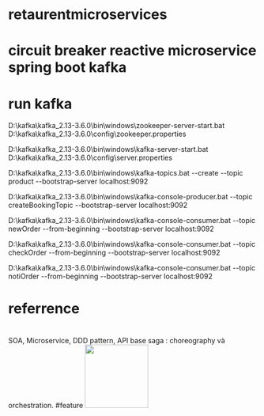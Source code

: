 # retaurentmicroservices
# circuit breaker reactive microservice spring boot kafka
# run kafka
D:\kafka\kafka_2.13-3.6.0\bin\windows\zookeeper-server-start.bat D:\kafka\kafka_2.13-3.6.0\config\zookeeper.properties

D:\kafka\kafka_2.13-3.6.0\bin\windows\kafka-server-start.bat D:\kafka\kafka_2.13-3.6.0\config\server.properties

D:\kafka\kafka_2.13-3.6.0\bin\windows\kafka-topics.bat --create --topic product --bootstrap-server localhost:9092

D:\kafka\kafka_2.13-3.6.0\bin\windows\kafka-console-producer.bat --topic createBookingTopic --bootstrap-server localhost:9092

D:\kafka\kafka_2.13-3.6.0\bin\windows\kafka-console-consumer.bat --topic newOrder --from-beginning --bootstrap-server localhost:9092

D:\kafka\kafka_2.13-3.6.0\bin\windows\kafka-console-consumer.bat --topic checkOrder --from-beginning --bootstrap-server localhost:9092

D:\kafka\kafka_2.13-3.6.0\bin\windows\kafka-console-consumer.bat --topic notiOrder --from-beginning --bootstrap-server localhost:9092

# referrence




# 
 SOA, Microservice, DDD pattern, API base
 saga : choreography và orchestration.
 #feature
 <img src="[relative/path/in/repository/to/image.svg](https://github.com/dattp6501/retaurentmicroservices/blob/main/arch.png)https://github.com/dattp6501/retaurentmicroservices/blob/main/arch.png" width="128"/>
